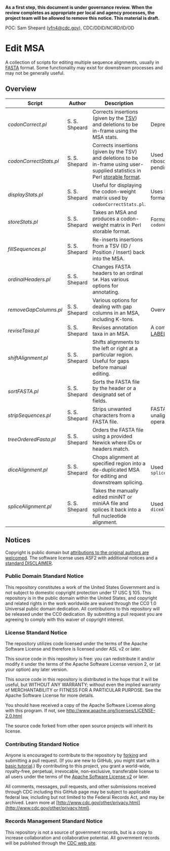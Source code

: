 **As a first step, this document is under governance review. When the review completes as appropriate per local and agency processes, the project team will be allowed to remove this notice. This material is draft.**

POC: Sam Shepard (vfn4@cdc.gov), CDC/DDID/NCIRD/ID/OD

# Edit MSA

A collection of scripts for editing multiple sequence alignments, usually in [FASTA](https://en.wikipedia.org/wiki/FASTA_format) format. Some functionality may exist for downstream processes and may not be generally useful.

## Overview

| Script                 | Author        | Description                                                                                                                                                      | Notes                                                               |
| ---------------------- | ------------- | ---------------------------------------------------------------------------------------------------------------------------------------------------------------- | ------------------------------------------------------------------- |
| *codonCorrect.pl*      | S. S. Shpeard | Corrects insertions (given by the [TSV](https://en.wikipedia.org/wiki/Tab-separated_values)) and deletions to be in-frame using the MSA stats.                   | Deprecated.                                                         |
| *codonCorrectStats.pl* | S. S. Shepard | Corrects insertions (given by the TSV) and deletions to be in-frame using user-supplied statistics in Perl [storable format](https://perldoc.perl.org/Storable). | Used by dais-ribosome (GitHub pending).                             |
| *displayStats.pl*      | S. S. Shepard | Useful for displaying the codon-weight matrix used by `codonCorrectStats.pl`.                                                                                    | Uses Perl storable format.                                          |
| *storeStats.pl*        | S. S. Shepard | Takes an MSA and produces a codon-weight matrix in Perl storable format.                                                                                         | Format used by `codonCorrectStats.pl`                               |
| *fillSequences.pl*     | S. S. Shepard | Re-inserts insertions from a TSV (ID / Position / Insert) back into the MSA.                                                                                     |                                                                     |
| *ordinalHeaders.pl*    | S. S. Shepard | Changes FASTA headers to an ordinal `S#`. Has various options for annotating.                                                                                    |                                                                     |
| *removeGapColumns.pl*  | S. S. Shepard | Various options for dealing with gap columns in an MSA, including K-tons.                                                                                        | Overwrites in-place                                                 |
| *reviseTaxa.pl*        | S. S. Shepard | Revises annotation taxa in an MSA.                                                                                                                               | A component of the [LABEL MS](https://wonder.cdc.gov/amd/flu/label) |
| *shiftAlignment.pl* | S. S. Shepard | Shifts alignments to the left or right at a particular region. Useful for gaps before manual editing. ||
| *sortFASTA.pl*         | S. S. Shepard | Sorts the FASTA file by the header or a designatd set of fields.                                                                                                                              |                                                                     |
| *stripSequences.pl* | S. S. Shepard | Strips unwanted characters from a FASTA file. | FASTA may be unaligned after this operation. |
| *treeOrderedFasta.pl* | S. S. Shepard | Orders the FASTA file using a provided Newick where IDs or headers match. ||
| *diceAlignment.pl*     | S. S. Shepard | Chops alignment at specified region into a de-duplicated MSA for editing and downstream splicing.                                                                | Used in tandem with `spliceAlignment.pl`                            |
| *spliceAlignment.pl*   | S. S. Shepard | Takes the manually edited miniNT or miniAA file and splices it back into a full nucleotide alignment.                                                            | Used in tandem with `diceAlignment.pl`                              |

## Notices

Copyright is public domain but [attributions to the original authors are welcomed](CITATION.bib). The software license uses ASF2 with additional notices and a [standard DISCLAIMER](DISCLAIMER.md).

### Public Domain Standard Notice

This repository constitutes a work of the United States Government and is not subject to domestic copyright protection under 17 USC § 105. This repository is in the public domain within the United States, and copyright and related rights in the work worldwide are waived through the CC0 1.0 Universal public domain dedication. All contributions to this repository will be released under the CC0 dedication. By submitting a pull request you are agreeing to comply with this waiver of copyright interest.

### License Standard Notice

The repository utilizes code licensed under the terms of the Apache Software
License and therefore is licensed under ASL v2 or later.

This source code in this repository is free: you can redistribute it and/or modify it under
the terms of the Apache Software License version 2, or (at your option) any
later version.

This source code in this repository is distributed in the hope that it will be useful, but WITHOUT ANY
WARRANTY; without even the implied warranty of MERCHANTABILITY or FITNESS FOR A
PARTICULAR PURPOSE. See the Apache Software License for more details.

You should have received a copy of the Apache Software License along with this
program. If not, see <http://www.apache.org/licenses/LICENSE-2.0.html>

The source code forked from other open source projects will inherit its license.

### Contributing Standard Notice

Anyone is encouraged to contribute to the repository by [forking](https://help.github.com/articles/fork-a-repo)
and submitting a pull request. (If you are new to GitHub, you might start with a
[basic tutorial](https://help.github.com/articles/set-up-git).) By contributing
to this project, you grant a world-wide, royalty-free, perpetual, irrevocable,
non-exclusive, transferable license to all users under the terms of the
[Apache Software License v2](http://www.apache.org/licenses/LICENSE-2.0.html) or
later.

All comments, messages, pull requests, and other submissions received through
CDC including this GitHub page may be subject to applicable federal law, including but not limited to the Federal Records Act, and may be archived. Learn more at [http://www.cdc.gov/other/privacy.html](http://www.cdc.gov/other/privacy.html).

### Records Management Standard Notice

This repository is not a source of government records, but is a copy to increase
collaboration and collaborative potential. All government records will be
published through the [CDC web site](http://www.cdc.gov).
